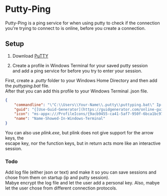 # Putty-Ping

Putty-Ping is a ping service for when using putty to check if the connection you're trying to connect to is online, before you create a connection.

## Setup


1. Download [PuTTY](https://www.chiark.greenend.org.uk/~sgtatham/putty/latest.html)

2. Create a profile in Windows Terminal for your saved putty session <br />
and add a ping service for before you try to enter your session.

First, create a *.putty* folder to your Windows Home Directory and then add the *puttyping.bat* file. <br />
After that you can add this profile to your Windows Terminal .json file.

```json
{
    "commandline": "\"C:\\Users\\Your-Name\\.putty\\puttyping.bat\" Ip-Adress \"Your-Putty-Session\"",
    "guid": "{[Use-Guid-Generator](https://guidgenerator.com/online-guid-generator.aspx)}",
    "icon": "ms-appx:///ProfileIcons/{9acb9455-ca41-5af7-950f-6bca1bc9722f}.png",
    "name": "Name-Showed-In-Windows-Terminal"
}
```

You can also use *plink.exe*, but plink does not give support for the arrow keys, the <br />
escape key, nor the function keys, but in return acts more like an interactive session.

### Todo

Add log file (either json or text) and make it so you can save sessions and chose from them on startup (ip and putty session). <br />
Mabye encrypt the log file and let the user add a personal key. Also, mabye let the user chose from different connection protocols. 
